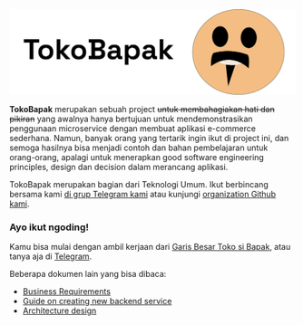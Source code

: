 <img src="./header.png" width="1000px" />

**TokoBapak** merupakan sebuah project ~~untuk membahagiakan hati dan pikiran~~ yang awalnya hanya
bertujuan untuk mendemonstrasikan penggunaan microservice dengan membuat aplikasi e-commerce sederhana.
Namun, banyak orang yang tertarik ingin ikut di project ini, dan semoga hasilnya bisa menjadi
contoh dan bahan pembelajaran untuk orang-orang, apalagi untuk menerapkan good software engineering principles,
design dan decision dalam merancang aplikasi.

TokoBapak merupakan bagian dari Teknologi Umum. Ikut berbincang bersama kami
[di grup Telegram kami](https://t.me/teknologi_umum_v2) atau kunjungi
[organization Github kami](https://github.com/teknologi-umum/).

### Ayo ikut ngoding!

Kamu bisa mulai dengan ambil kerjaan dari [Garis Besar Toko si Bapak](https://github.com/orgs/TokoBapak/projects/1/views/1),
atau tanya aja di [Telegram]((https://t.me/teknologi_umum_v2)).

Beberapa dokumen lain yang bisa dibaca:

* [Business Requirements](./BUSINESS_REQUIREMENTS.md)
* [Guide on creating new backend service](./NEW_SERVICE.md)
* [Architecture design](./ARCHITECTURE.md)